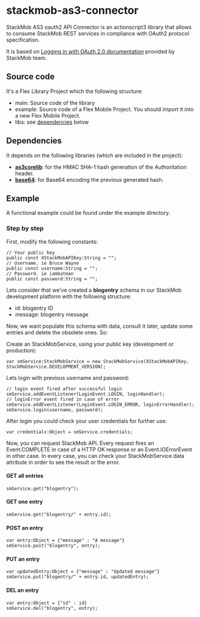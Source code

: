 # stackmob-as3-connector

StackMob AS3 oauth2 API Connector is an actionscript3 library that allows to consume StackMob REST services in compliance with OAuth2 protocol specification.

It is based on [Logging in with OAuth 2.0 documentation](https://gist.github.com/f5e8dc879f506c9a0268) provided by StackMob team.

## Source code

It's a Flex Library Project which the following structure:
  * main: Source code of the library
  * example: Source code of a Flex Mobile Project. You should import it into a new Flex Mobile Project.
  * libs: see [dependencies](#dependencies) below

## Dependencies

It depends on the following libraries (which are included in the project):

  * **[as3corelib](https://github.com/mikechambers/as3corelib)**: for the HMAC SHA-1 hash generation of the Authoritation header.
  * **[base64](http://www.sociodox.com/base64.html)**: for Base64 encoding the previous generated hash.

## Example

A functional example could be found under the example directory. 

### Step by step

First, modify the following constants:

    // Your public key
    public const XStackMobAPIKey:String = "";
    // Username. ie Bruce Wayne
    public const username:String = "";
    // Password. ie iambatman
    public const password:String = "";

Lets consider that we've created a **blogentry** schema in our StackMob development platform with the following structure:

  * id: blogentry ID
  * message: blogentry message

Now, we want populate this schema with data, consult it later, update some entries and delete the obsolete ones. So:

Create an StackMobService, using your public key (development or production):

    var smService:StackMobService = new StackMobService(XStackMobAPIKey, StackMobService.DEVELOPMENT_VERSION);
    
Lets login with previous username and password:

    // login event fired after successful login
    smService.addEventListener(LoginEvent.LOGIN, loginHandler);
    // loginError event fired in case of error
    smService.addEventListener(LoginEvent.LOGIN_ERROR, loginErrorHandler);
    smService.login(username, password);
    
After login you could check your user credentials for further use:

    var credentials:Object = smService.credentials;

Now, you can request StackMob API. Every request fires an Event.COMPLETE in case of a HTTP OK response or an Event.IOErrorEvent in other case. In every case, you can check your StackMobService.data attribute in order to see the result or the error.

#### GET all entries

    smService.get("blogentry");
    
#### GET one entry
    
    smService.get("blogentry/" + entry.id);
    
#### POST an entry

    var entry:Object = {"message" : "A message"}
    smService.post("blogentry", entry);
    
#### PUT an entry

    var updatedEntry:Object = {"message" : "Updated message"}
    smService.put("blogentry/" + entry.id, updatedEntry);
    
#### DEL an entry

    var entry:Object = {"id" : id}
    smService.del("blogentry", entry);